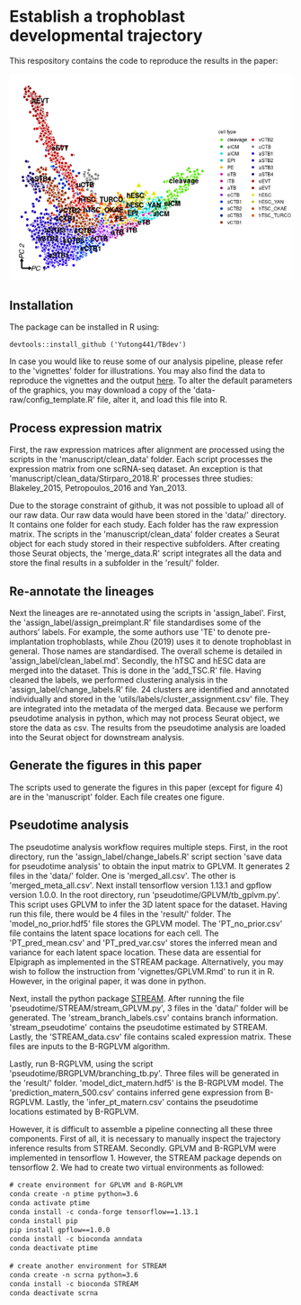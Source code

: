 # Establish a trophoblast developmental trajectory

This respository contains the code to reproduce the results in the paper:

![](vignettes/TB_trajectory.png)

## Installation
The package can be installed in R using:
```{r}
devtools::install_github ('Yutong441/TBdev')
```

In case you would like to reuse some of our analysis pipeline, please refer to
the 'vignettes' folder for illustrations.
You may also find the data to reproduce the vignettes and the output [here](https://drive.google.com/drive/folders/1Jz2s33SLmvtXisVPTwNZtDBU4uvEInax?usp=sharing).
To alter the default parameters of the graphics, you may download a copy of the
'data-raw/config_template.R' file, alter it, and load this file into R.

## Process expression matrix
First, the raw expression matrices after alignment are processed using the
scripts in the 'manuscript/clean_data' folder. Each script processes the
expression matrix from one scRNA-seq dataset. An exception is that
'manuscript/clean_data/Stirparo_2018.R' processes three studies: Blakeley_2015,
Petropoulos_2016 and Yan_2013. 

Due to the storage constraint of github, it was not possible to upload all of
our raw data. Our raw data would have been stored in the 'data/' directory. It
contains one folder for each study. Each folder has the raw expression matrix.
The scripts in the 'manuscript/clean_data' folder creates a Seurat object for
each study stored in their respective subfolders. After creating those Seurat
objects, the 'merge_data.R' script integrates all the data and store the final
results in a subfolder in the 'result/' folder.

## Re-annotate the lineages
Next the lineages are re-annotated using the scripts in 'assign_label'. First,
the 'assign_label/assign_preimplant.R' file standardises some of the authors'
labels. For example, the some authors use 'TE' to denote pre-implantation
trophoblasts, while Zhou (2019) uses it to denote trophoblast in general. Those
names are standardised. The overall scheme is detailed in
'assign_label/clean_label.md'. Secondly, the hTSC and hESC data are merged into
the dataset. This is done in the 'add_TSC.R' file. Having cleaned the labels,
we performed clustering analysis in the 'assign_label/change_labels.R' file. 24
clusters are identified and annotated individually and stored in the
'utils/labels/cluster_assignment.csv' file. They are integrated into the
metadata of the merged data.  Because we perform pseudotime analysis in python,
which may not process Seurat object, we store the data as csv. The results from
the pseudotime analysis are loaded into the Seurat object for downstream
analysis.

## Generate the figures in this paper
The scripts used to generate the figures in this paper (except for figure 4)
are in the 'manuscript' folder. Each file creates one figure.

## Pseudotime analysis
The pseudotime analysis workflow requires multiple steps. First, in the root
directory, run the 'assign_label/change_labels.R' script section 'save data for
pseudotime analysis' to obtain the input matrix to GPLVM. It generates 2 files
in the 'data/' folder. One is 'merged_all.csv'. The other is
'merged_meta_all.csv'. Next install tensorflow version 1.13.1 and gpflow
version 1.0.0. In the root directory, run 'pseudotime/GPLVM/tb_gplvm.py'. This
script uses GPLVM to infer the 3D latent space for the dataset. Having run this
file, there would be 4 files in the 'result/' folder.  The
'model_no_prior.hdf5' file stores the GPLVM model. The 'PT_no_prior.csv' file
contains the latent space locations for each cell. The 'PT_pred_mean.csv' and
'PT_pred_var.csv' stores the inferred mean and variance for each latent space
location. These data are essential for Elpigraph as implemented in the STREAM
package. Alternatively, you may wish to follow the instruction from
'vignettes/GPLVM.Rmd' to run it in R. However, in the original paper, it was
done in python.

Next, install the python package [STREAM](https://github.com/pinellolab/STREAM). 
After running the file 'pseudotime/STREAM/stream_GPLVM.py', 3 files in the
'data/' folder will be generated. The 'stream_branch_labels.csv' contains
branch information. 'stream_pseudotime' contains the pseudotime estimated by
STREAM. Lastly, the 'STREAM_data.csv' file contains scaled expression matrix.
These files are inputs to the B-RGPLVM algorithm.

Lastly, run B-RGPLVM, using the script 'pseudotime/BRGPLVM/branching_tb.py'.
Three files will be generated in the 'result/' folder.
'model_dict_matern.hdf5' is the B-RGPLVM model. The 'prediction_matern_500.csv'
contains inferred gene expression from B-RGPLVM. Lastly, the
'infer_pt_matern.csv' contains the pseudotime locations estimated by B-RGPLVM.

However, it is difficult to assemble a pipeline connecting all these three
components. First of all, it is necessary to manually inspect the trajectory
inference results from STREAM. Secondly. GPLVM and B-RGPLVM were implemented in
tensorflow 1. However, the STREAM package depends on tensorflow 2. We had to
create two virtual environments as followed:

```{bash, eval= FALSE}
# create environment for GPLVM and B-RGPLVM
conda create -n ptime python=3.6
conda activate ptime
conda install -c conda-forge tensorflow==1.13.1
conda install pip
pip install gpflow==1.0.0
conda install -c bioconda anndata
conda deactivate ptime

# create another environment for STREAM
conda create -n scrna python=3.6
conda install -c bioconda STREAM
conda deactivate scrna
```
